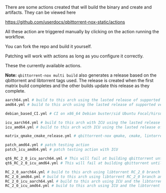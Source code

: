 There are some actions created that will build the binary and create and artifacts. They can be viewed here

<https://github.com/userdocs/qbittorrent-nox-static/actions>

All these action are triggered manually by clicking on the action running the workflow.

You can fork the repo and build it yourself.

Patching will work with actions as long as you configure it correctly.

These the currently available actions.

**Note:** `qbittorrent-nox multi build` also generates a release based on the qbittorrent and libtorrent tags used. The release is created when the first matrix build completes and the other builds update this release as they complete.

```bash
aarch64.yml # build to this arch using the lasted release of supported versions
amd64.yml # build to this arch using the lasted release of supported versions

debian_based_CI.yml # CI on x86_64 Debian buster/sid Ubuntu Focal/hirsute to amke sure it all works.

icu_aarch64.yml # build to this arch with ICU using the lasted release of supported versions
icu_amd64.yml # build to this arch with ICU using the lasted release of supported versions

matrix_qmake_cmake_release.yml # qbittorrent-nox qmake, cmake, lintorrent v1 and v2 multi build (x86_64 armhf armv7 aarch64 + release cross built via musl prebuilt toolchains - fast)

patch_amd64.yml # patch testing action
patch_icu_amd64.yml # patch testing action with ICU

qt6_RC_2_0_icu_aarch64.yml # This will fail at building qbittorrent until qt6 compatible fixes are pushed to master
qt6_RC_2_0_icu_amd64.yml # This will fail at building qbittorrent until qt6 compatible fixes are pushed to master

RC_2_0_aarch64.yml # build to this arch using libtorrent RC_2_0 branch and the latest qbittorrent release
RC_2_0_amd64.yml # build to this arch using libtorrent RC_2_0 branch and the latest qbittorrent release
RC_2_0_icu_aarch64.yml # build to this arch using ICU and the libtorrent RC_2_0 branch and the latest qbittorrent release
RC_2_0_icu_amd64.yml # build to this arch using ICU and the libtorrent RC_2_0 branch and the latest qbittorrent release
```
